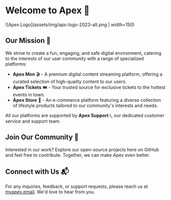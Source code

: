 # Welcome to Apex 👋

![Apex Logo](assets/img/apx-logo-2023-alt.png | width=150)

## Our Mission :rocket:

We strive to create a fun, engaging, and safe digital environment, catering to the interests of our user community with a range of specialized platforms:

- **Apex Men** :clapper: - A premium digital content streaming platform, offering a curated selection of high-quality content to our users.
- **Apex Tickets** :tickets: - Your trusted source for exclusive tickets to the hottest events in town.
- **Apex Store** :gift: - An e-commerce platform featuring a diverse collection of lifestyle products tailored to our community's interests and needs.

All our platforms are supported by **Apex Support** :telephone_receiver:, our dedicated customer service and support team.

## Join Our Community :handshake:

Interested in our work? Explore our open-source projects here on GitHub and feel free to contribute. Together, we can make Apex even better.

## Connect with Us :mailbox_with_mail:

For any inquiries, feedback, or support requests, please reach us at [myapex.email](mailto:contact@myapex.email). We'd love to hear from you.
